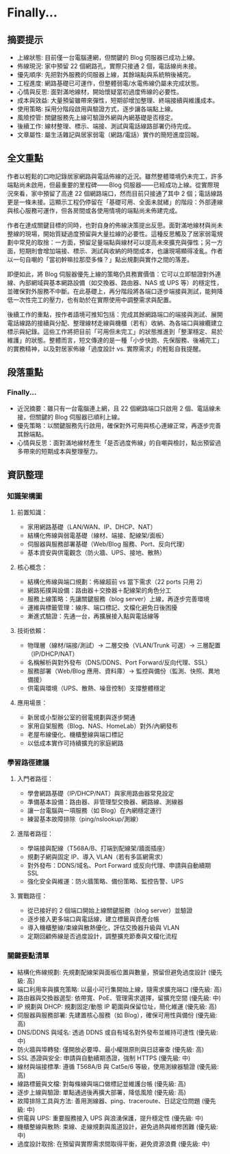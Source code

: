 # Finally...

## 摘要提示
- 上線狀態: 目前僅一台電腦連網，但關鍵的 Blog 伺服器已成功上線。
- 佈線現況: 家中預留 22 個網路孔，實際只接通 2 個，電話線尚未接。
- 優先順序: 先把對外服務的伺服器上線，其餘端點與系統稍後補完。
- 工程進度: 網路基礎已可運作，但整體弱電/水電佈線仍屬未完成狀態。
- 心情與反思: 面對滿地線材，開始懷疑當初過度佈線的必要性。
- 成本與效益: 大量預留雖帶來彈性，短期卻增加整理、終端接續與維護成本。
- 使用策略: 採用分階段啟用與驗證方式，逐步讓各端點上線。
- 風險控管: 關鍵服務先上線可驗證外網與內網基礎是否穩定。
- 後續工作: 線材整理、標示、端接、測試與電話線路部署仍待完成。
- 文章屬性: 屬生活雜記與居家弱電（網路/電話）實作的簡短進度回報。

## 全文重點
作者以輕鬆的口吻記錄居家網路與電話佈線的近況。雖然整體環境仍未完工，許多端點尚未啟用，但最重要的里程碑——Blog 伺服器——已經成功上線。從實際現況來看，家中預留了高達 22 個網路端口，然而目前只接通了其中 2 個；電話線路更是一條未接。這顯示工程仍停留在「基礎可用、全面未就緒」的階段：外部連線與核心服務可運作，但各房間或各使用情境的端點尚未佈建完成。

作者在達成關鍵目標的同時，也對自身的佈線決策提出反思。面對滿地線材與尚未整線的現場，開始質疑過度預留與大量拉線的必要性。這種反思觸及了居家弱電規劃中常見的取捨：一方面，預留足量端點與線材可以提高未來擴充與彈性；另一方面，短期則會增加端接、標示、測試與收納的時間成本，也讓現場顯得凌亂。作者以一句自嘲的「當初幹嘛拉那麼多條？」點出規劃與實作之間的落差。

即便如此，將 Blog 伺服器優先上線的策略仍具務實價值：它可以立即驗證對外連線、內部網域與基本網路設備（如交換器、路由器、NAS 或 UPS 等）的穩定性，並確保對外服務不中斷。在此基礎上，再分階段將各端口逐步端接與測試，能夠降低一次性完工的壓力，也有助於在實際使用中調整需求與配置。

後續工作的重點，按作者語境可推知包括：完成其餘網路端口的端接與測試、展開電話線路的接續與分配、整理線材走線與機櫃（若有）收納、為各端口與線纜建立標示與紀錄。這些工作將把目前「可用但未完工」的狀態推進到「整潔穩定、易於維護」的狀態。整體而言，短文傳達的是一種「小步快跑、先保服務、後補完工」的實務精神，以及對居家佈線「過度設計 vs. 實際需求」的輕鬆自我提醒。

## 段落重點
### Finally...
- 近況摘要：雖只有一台電腦連上網，且 22 個網路端口只啟用 2 個、電話線未接，但關鍵的 Blog 伺服器已順利上線。
- 優先策略：以關鍵服務先行啟用，確保對外可用與核心連線正常，再逐步完善其餘端點。
- 心情與反思：面對滿地線材產生「是否過度佈線」的自嘲與檢討，點出預留過多帶來的短期成本與整理壓力。

## 資訊整理

### 知識架構圖
1. 前置知識：
   - 家用網路基礎（LAN/WAN、IP、DHCP、NAT）
   - 結構化佈線與弱電基礎（線材、端接、配線架/面板）
   - 伺服器與服務部署基礎（Web/Blog 服務、Port、反向代理）
   - 基本資安與供電觀念（防火牆、UPS、接地、散熱）

2. 核心概念：
   - 結構化佈線與端口規劃：佈線超前 vs 當下需求（22 ports 只用 2）
   - 網路拓撲與設備：路由器＋交換器＋配線架的角色分工
   - 服務上線策略：先讓關鍵服務（blog server）上線，再逐步完善環境
   - 運維與標籤管理：線序、端口標記、文檔化避免日後困擾
   - 漸進式驗證：先通一台，再擴展接入點與電話線等

3. 技術依賴：
   - 物理層（線材/端接/測試）→ 二層交換（VLAN/Trunk 可選）→ 三層配置（IP/DHCP/NAT）
   - 名稱解析與對外發布（DNS/DDNS、Port Forward/反向代理、SSL）
   - 服務部署（Web/Blog 應用、資料庫）→ 監控與備份（監測、快照、異地備援）
   - 供電與環境（UPS、散熱、噪音控制）支撐整體穩定

4. 應用場景：
   - 新居或小型辦公室的弱電規劃與逐步開通
   - 家用自架服務（Blog、NAS、HomeLab）對外/內網發布
   - 老屋布線優化、機櫃整線與端口標記
   - 以低成本實作可持續擴充的家庭網路

### 學習路徑建議
1. 入門者路徑：
   - 學會網路基礎（IP/DHCP/NAT）與家用路由器常見設定
   - 準備基本設備：路由器、非管理型交換器、網路線、測線器
   - 讓一台電腦與一項服務（如 Blog）在內網穩定運行
   - 練習基本故障排除（ping/nslookup/測線）

2. 進階者路徑：
   - 學端接與配線（T568A/B、打端到配線架/牆面插座）
   - 規劃子網與固定 IP、導入 VLAN（若有多區網需求）
   - 對外發布：DDNS/域名、Port Forward 或反向代理、申請與自動續期 SSL
   - 強化安全與維運：防火牆策略、備份策略、監控告警、UPS

3. 實戰路徑：
   - 從已接好的 2 個端口開始上線關鍵服務（blog server）並驗證
   - 逐步接入更多端口與電話線，建立標籤與資產台帳
   - 導入機櫃整線/束線與散熱優化，評估交換器升級與 VLAN
   - 定期回顧佈線是否過度設計，調整擴充節奏與文檔化流程

### 關鍵要點清單
- 結構化佈線規劃: 先規劃配線架與面板位置與數量，預留但避免過度設計 (優先級: 高)
- 端口利用率與擴充策略: 以最小可行集開始上線，隨需求擴充端口 (優先級: 高)
- 路由器與交換器選型: 依帶寬、PoE、管理需求選擇，留擴充空間 (優先級: 中)
- IP 規劃與 DHCP: 規劃固定/動態 IP 範圍與保留位址，簡化維運 (優先級: 高)
- 伺服器與服務部署: 先建置核心服務（如 Blog），確保可用性與備份 (優先級: 高)
- DNS/DDNS 與域名: 透過 DDNS 或自有域名對外發布並維持可達性 (優先級: 中)
- 防火牆與埠轉發: 僅開放必要埠、最小權限原則與日誌審查 (優先級: 高)
- SSL 憑證與安全: 申請與自動續期憑證，強制 HTTPS (優先級: 中)
- 線材與端接標準: 遵循 T568A/B 與 Cat5e/6 等級，使用測線器驗證 (優先級: 高)
- 線路標籤與文檔: 對每條線與端口做標記並維護台帳 (優先級: 高)
- 逐步上線與驗證: 單點通過後再擴大部署，降低風險 (優先級: 高)
- 故障排除工具與方法: 善用測線器、ping、traceroute、日誌定位問題 (優先級: 中)
- 供電與 UPS: 重要服務接入 UPS 與浪湧保護，提升穩定性 (優先級: 中)
- 機櫃整線與散熱: 束線、走線規劃與風道設計，避免過熱與維修困難 (優先級: 中)
- 過度設計取捨: 在預留與實際需求間取得平衡，避免資源浪費 (優先級: 中)